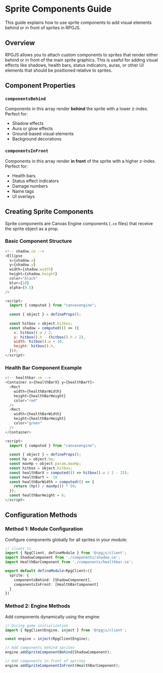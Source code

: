 # Sprite Components Guide

This guide explains how to use sprite components to add visual elements behind or in front of sprites in RPGJS.

## Overview

RPGJS allows you to attach custom components to sprites that render either behind or in front of the main sprite graphics. This is useful for adding visual effects like shadows, health bars, status indicators, auras, or other UI elements that should be positioned relative to sprites.

## Component Properties

### `componentsBehind`
Components in this array render **behind** the sprite with a lower z-index. Perfect for:
- Shadow effects
- Aura or glow effects
- Ground-based visual elements
- Background decorations

### `componentsInFront` 
Components in this array render **in front** of the sprite with a higher z-index. Perfect for:
- Health bars
- Status effect indicators
- Damage numbers
- Name tags
- UI overlays

## Creating Sprite Components

Sprite components are Canvas Engine components (`.ce` files) that receive the sprite object as a prop.

### Basic Component Structure

```javascript
<!-- shadow.ce -->
<Ellipse 
  x={shadow.x} 
  y={shadow.y} 
  width={shadow.width} 
  height={shadow.height} 
  color="black" 
  blur={10} 
  alpha={0.5}
/>

<script>
  import { computed } from "canvasengine";
  
  const { object } = defineProps();
  
  const hitbox = object.hitbox;
  const shadow = computed(() => ({
    x: hitbox().w / 2,
    y: hitbox().h - (hitbox().h / 2),
    width: hitbox().w + 10,
    height: hitbox().h,
  }));
</script>
```

### Health Bar Component Example

```javascript
<!-- healthbar.ce -->
<Container x={healthBarX} y={healthBarY}>
  <Rect
    width={healthBarWidth} 
    height={healthBarHeight} 
    color="red" 
  />
  <Rect 
    width={healthBarWidth} 
    height={healthBarHeight} 
    color="green" 
  />
</Container>

<script>
  import { computed } from "canvasengine";
  
  const { object } = defineProps();
  const hp = object.hp;
  const maxHp = object.param.maxHp;
  const hitbox = object.hitbox;
  const healthBarX = computed(() => hitbox().w / 2 - 25);
  const healthBarY = -10
  const healthBarWidth = computed(() => {
    return (hp() / maxHp()) * 50;
  });
  const healthBarHeight = 6;
</script>
```

## Configuration Methods

### Method 1: Module Configuration

Configure components globally for all sprites in your module:

```typescript
// client.ts
import { RpgClient, defineModule } from '@rpgjs/client';
import ShadowComponent from './components/shadow.ce';
import HealthBarComponent from './components/healthbar.ce';

export default defineModule<RpgClient>({
  sprite: {
    componentsBehind: [ShadowComponent],
    componentsInFront: [HealthBarComponent]
  }
})
```

### Method 2: Engine Methods

Add components dynamically using the engine:

```typescript
// During game initialization
import { RpgClientEngine, inject } from '@rpgjs/client';

const engine = inject(RpgClientEngine);

// Add components behind sprites
engine.addSpriteComponentBehind(ShadowComponent);

// Add components in front of sprites  
engine.addSpriteComponentInFront(HealthBarComponent);
```